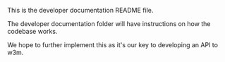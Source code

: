 This is the developer documentation README file.

The developer documentation folder will have instructions on how the codebase works.

We hope to further implement this as it's our key to developing an API to w3m.